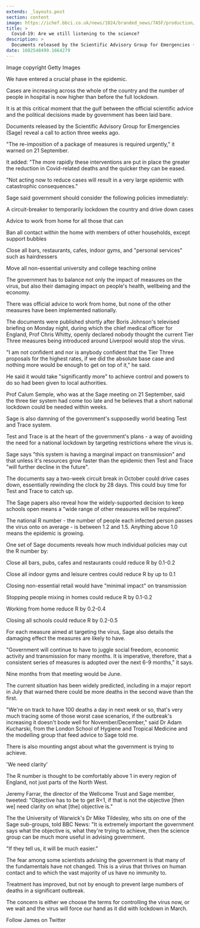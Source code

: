```yaml
--- 
extends: _layouts.post 
section: content 
image: https://ichef.bbci.co.uk/news/1024/branded_news/7A5F/production/_114872313_gettyimages-1279799124.jpg 
title: > 
  Covid-19: Are we still listening to the science? 
description: > 
  Documents released by the Scientific Advisory Group for Emergencies (Sage) reveal a call to action three weeks ago.There was official advice to work from home, but none of the other measures have been implemented nationally.The national R number - the number of people each infected person passes the virus onto on average - is between 1.2 and 1.5.'We need clarity'The R number is thought to be comfortably above 1 in every region of England, not just parts of the North West.This is a virus that thrives on human contact and to which the vast majority of us have no immunity to. 
date: 1602548499.1664279 
--- 
```

Image copyright Getty Images

We have entered a crucial phase in the epidemic.

Cases are increasing across the whole of the country and the number of people in hospital is now higher than before the full lockdown.

It is at this critical moment that the gulf between the official scientific advice and the political decisions made by government has been laid bare.

Documents released by the Scientific Advisory Group for Emergencies (Sage) reveal a call to action three weeks ago.

"The re-imposition of a package of measures is required urgently," it warned on 21 September.

It added: "The more rapidly these interventions are put in place the greater the reduction in Covid-related deaths and the quicker they can be eased.

"Not acting now to reduce cases will result in a very large epidemic with catastrophic consequences."

Sage said government should consider the following policies immediately:

A circuit-breaker to temporarily lockdown the country and drive down cases

Advice to work from home for all those that can

Ban all contact within the home with members of other households, except support bubbles

Close all bars, restaurants, cafes, indoor gyms, and "personal services" such as hairdressers

Move all non-essential university and college teaching online

The government has to balance not only the impact of measures on the virus, but also their damaging impact on people's health, wellbeing and the economy.

There was official advice to work from home, but none of the other measures have been implemented nationally.

The documents were published shortly after Boris Johnson's televised briefing on Monday night, during which the chief medical officer for England, Prof Chris Whitty, openly declared nobody thought the current Tier Three measures being introduced around Liverpool would stop the virus.

"I am not confident and nor is anybody confident that the Tier Three proposals for the highest rates, if we did the absolute base case and nothing more would be enough to get on top of it," he said.

He said it would take "significantly more" to achieve control and powers to do so had been given to local authorities.

Prof Calum Semple, who was at the Sage meeting on 21 September, said the three tier system had come too late and he believes that a short national lockdown could be needed within weeks.

Sage is also damning of the government's supposedly world beating Test and Trace system.

Test and Trace is at the heart of the government's plans - a way of avoiding the need for a national lockdown by targeting restrictions where the virus is.

Sage says "this system is having a marginal impact on transmission" and that unless it's resources grow faster than the epidemic then Test and Trace "will further decline in the future".

The documents say a two-week circuit break in October could drive cases down, essentially rewinding the clock by 28 days. This could buy time for Test and Trace to catch up.

The Sage papers also reveal how the widely-supported decision to keep schools open means a "wide range of other measures will be required".

The national R number - the number of people each infected person passes the virus onto on average - is between 1.2 and 1.5. Anything above 1.0 means the epidemic is growing.

One set of Sage documents reveals how much individual policies may cut the R number by:

Close all bars, pubs, cafes and restaurants could reduce R by 0.1-0.2

Close all indoor gyms and leisure centres could reduce R by up to 0.1

Closing non-essential retail would have "minimal impact" on transmission

Stopping people mixing in homes could reduce R by 0.1-0.2

Working from home reduce R by 0.2-0.4

Closing all schools could reduce R by 0.2-0.5

For each measure aimed at targeting the virus, Sage also details the damaging effect the measures are likely to have.

"Government will continue to have to juggle social freedom, economic activity and transmission for many months. It is imperative, therefore, that a consistent series of measures is adopted over the next 6-9 months," it says.

Nine months from that meeting would be June.

The current situation has been widely predicted, including in a major report in July that warned there could be more deaths in the second wave than the first.

"We're on track to have 100 deaths a day in next week or so, that's very much tracing some of those worst case scenarios, if the outbreak's increasing it doesn't bode well for November/December," said Dr Adam Kucharski, from the London School of Hygiene and Tropical Medicine and the modelling group that feed advice to Sage told me.

There is also mounting angst about what the government is trying to achieve.

'We need clarity'

The R number is thought to be comfortably above 1 in every region of England, not just parts of the North West.

Jeremy Farrar, the director of the Wellcome Trust and Sage member, tweeted: "Objective has to be to get R<1, if that is not the objective [then we] need clarity on what [the] objective is."

The the University of Warwick's Dr Mike Tildesley, who sits on one of the Sage sub-groups, told BBC News: "It is extremely important the government says what the objective is, what they're trying to achieve, then the science group can be much more useful in advising government.

"If they tell us, it will be much easier."

The fear among some scientists advising the government is that many of the fundamentals have not changed. This is a virus that thrives on human contact and to which the vast majority of us have no immunity to.

Treatment has improved, but not by enough to prevent large numbers of deaths in a significant outbreak.

The concern is either we choose the terms for controlling the virus now, or we wait and the virus will force our hand as it did with lockdown in March.

Follow James on Twitter